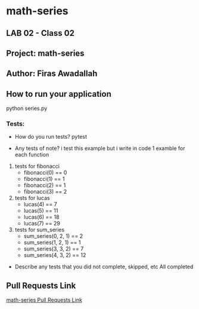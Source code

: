 # math-series
## LAB 02 - Class 02
## Project: math-series
## Author: Firas Awadallah

## How to run your application
python series.py
### Tests:
* How do you run tests? pytest
 
* Any tests of note?
i test this example but i write in code 1 examble for each function
1. tests for fibonacci
    * fibonacci(0) == 0
    * fibonacci(1) == 1
    * fibonacci(2) == 1
    * fibonacci(3) == 2
2. tests for lucas
    * lucas(4) == 7
    * lucas(5) == 11
    * lucas(6) == 18
    * lucas(7) == 29
3. tests for sum_series
    * sum_series(0, 2, 1) == 2
    * sum_series(1, 2, 1) == 1
    * sum_series(3, 3, 2) == 7
    * sum_series(4, 3, 2) == 12


* Describe any tests that you did not complete, skipped, etc
All completed
## Pull Requests Link
[math-series Pull Requests Link](https://github.com/firas1awadallah/math-series/pull/1)
